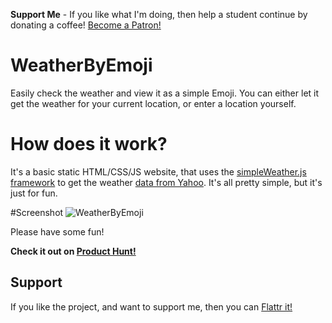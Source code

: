 **Support Me** - If you like what I'm doing, then help a student continue by donating a coffee! <a href="https://www.patreon.com/bePatron?u=5214284" data-patreon-widget-type="become-patron-button">Become a Patron!</a><script async src="https://cdn6.patreon.com/becomePatronButton.bundle.js"></script>

# WeatherByEmoji
Easily check the weather and view it as a simple Emoji. You can either let it get the weather for your current location, or enter a location yourself.

# How does it work?
It's a basic static HTML/CSS/JS website, that uses the [simpleWeather.js framework](http://simpleweatherjs.com) to get the weather [data from Yahoo](https://developer.yahoo.com/weather/documentation.html#codes). It's all pretty simple, but it's just for fun.

#Screenshot
![WeatherByEmoji](https://raw.githubusercontent.com/cryptixdevelopment/WeatherByEmoji/master/Screenshot.png)

Please have some fun!

**Check it out on [Product Hunt!](https://www.producthunt.com/tech/weather-by-emoji)**

## Support
If you like the project, and want to support me, then you can [Flattr it!](https://flattr.com/submit/auto?fid=9znnl0&url=https%3A%2F%2Fgithub.com%2Fchrishannah%2FWeatherByEmoji)

<script id='fbfvyyj'>(function(i){var f,s=document.getElementById(i);f=document.createElement('iframe');f.src='//button.flattr.com/view/?fid=9znnl0&url='+encodeURIComponent(document.URL);f.title='Flattr';f.height=62;f.width=55;f.style.borderWidth=0;s.parentNode.insertBefore(f,s);})('fbfvyyj');</script>
